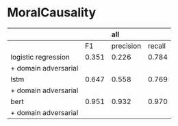 # MoralCausality

| | |all| |
|:----|:----|:----|:----|
| |F1|precision|recall|
|logistic regression|0.351|0.226|0.784|
| + domain adversarial| | | |
|lstm|0.647|0.558|0.769|
| + domain adversarial| | | |
|bert|0.951|0.932|0.970|
| + domain adversarial| | | |
